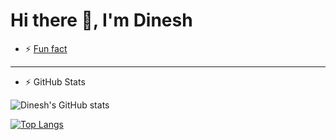 # Hi there 👋, I'm Dinesh


- ⚡ [Fun fact](https://sourcerer.io/dineshbhagat)


------


- :zap: GitHub Stats

![Dinesh's GitHub stats](https://github-readme-stats.vercel.app/api?username=dineshbhagat&count_private=true&show_icons=true&theme=radical)

[![Top Langs](https://github-readme-stats.vercel.app/api/top-langs/?username=dineshbhagat&layout=compact&theme=radical)](https://github.com/dineshbhagat)

<!--
**dineshbhagat/dineshbhagat** is a ✨ _special_ ✨ repository because its `README.md` (this file) appears on your GitHub profile.

Here are some ideas to get you started:

- 🔭 I’m currently working on ...
- 🌱 I’m currently learning ...
- 👯 I’m looking to collaborate on ...
- 🤔 I’m looking for help with ...
- 💬 Ask me about ...
- 📫 How to reach me: ...
- 😄 Pronouns: ...

-->
